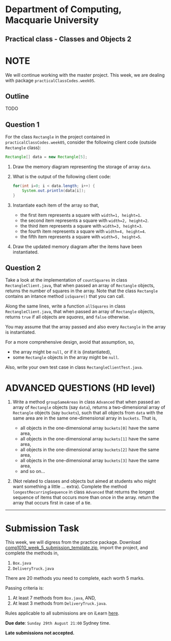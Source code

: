 # Department of Computing, Macquarie University

## Practical class - Classes and Objects 2

# NOTE

We will continue working with the master project. This week, we are dealing with package `practicalClassCodes.week05`.

## Outline

TODO

## Question 1

For the class `Rectangle` in the project contained in `practicalClassCodes.week05`, consider the following client code (outside `Rectangle` class):

```java
Rectangle[] data = new Rectangle[5];
```


1. Draw the memory diagram representing the storage of array `data`.

2.	What is the output of the following client code:

	```java
	for(int i=0; i < data.length; i++) {
		System.out.println(data[i]);
	}
	```

	<!--### SOLUTION
	```bash
	null
	null
	null
	null
	null
	```-->

3. 	Instantiate each item of the array so that,
	- the first item represents a square with `width=1, height=1`.
	- the second item represents a square with `width=2, height=2`.
	- the third item represents a square with `width=3, height=3`.
	- the fourth item represents a square with `width=4, height=4`.
	- the fifth item represents a square with `width=5, height=5`.

	<!--## SOLUTION
	
	```java
	for(int i=0; i < data.length; i++) {
		data[i] = new Rectangle(i+1); //square constructor exists
	}
	```-->

4. 	Draw the updated memory diagram after the items have been instantiated.

## Question 2

Take a look at the implementation of  `countSquares` in class `RectangleClient.java`, that when passed an array of `Rectangle` objects, returns the number of squares in the array. Note that the class `Rectangle` contains an intance method `isSquare()` that you can call.

Along the same lines, write a function `allSquares` in class `RectangleClient.java`, that when passed an array of `Rectangle` objects, returns `true` if all objects are *squares*, and `false` otherwise.

You may assume that the array passed and also every `Rectangle` in the array is instantiated. 

For a more comprehensive design, avoid that assumption, so,
- the array might be `null`, or if it is (instantiated), 
- some `Rectangle` objects in the array might be `null`.

Also, write your own test case in class `RectangleClientTest.java`.

<!--
## SOLUTION
	
#### Without assumption:

```java
public static int countSquares(Rectangle[] data) {
	int count = 0;
	for(int i=0; i < data.length; i++) {
		if(data[i].isSquare()) {
			count++;
		}
	}
	return count;
}
```

#### Without assumption:

```java
public static int countSquares(Rectangle[] data) {
	if(data == null) { //nothing inside
		return 0;
	}
	
	int count = 0;
	for(int i=0; i < data.length; i++) {
		if(data[i] != null && data[i].isSquare()) { //first make sure it's not null
			count++;
		}
	}
	return count;
}
```
-->

# ADVANCED QUESTIONS (HD level)

1. Write a method `groupSameAreas` in class `Advanced` that when passed an array of `Rectangle` objects (say `data`), returns a two-dimensional array of `Rectangle` objects (say `buckets`), such that all objects from `data` with the same area are in the same one-dimensional array in `buckets`. That is,

	- all objects in the one-dimensional array `buckets[0]` have the same area,
	- all objects in the one-dimensional array `buckets[1]` have the same area, 
	- all objects in the one-dimensional array `buckets[2]` have the same area, 
	- all objects in the one-dimensional array `buckets[3]` have the same area, 
	- and so on...

2. (Not related to classes and objects but aimed at students who might want something a little ... extra). Complete the method `longestRecurringSequence` in class `Advanced` that returns the longest sequence of items that occurs more than once in the array. return the array that occurs first in case of a tie.

---------

# Submission Task

This week, we will digress from the practice package. Download [comp1010\_week\_5\_submission\_template.zip](./codes/comp1010_week_5_submission_template.zip), import the project, and complete the methods in,

1. `Box.java`
2. `DeliveryTruck.java`

There are 20 methods you need to complete, each worth 5 marks.

Passing criteria is:

1. At least 7 methods from `Box.java`, AND,
2. At least 3 methods from  `DeliveryTruck.java`.

Rules applicable to all submissions are on iLearn [here](https://ilearn.mq.edu.au/mod/page/view.php?id=6701867).

**Due date**: `Sunday 29th August 21:00` Sydney time.

**Late submissions not accepted.**

